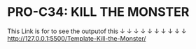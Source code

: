 # PRO-C34: KILL THE MONSTER
This Link is for to see the outputof this
         ↓ ↓ ↓ ↓ ↓ ↓ ↓ ↓ ↓ ↓ 
http://127.0.0.1:5500/Template-Kill-the-Monster/
